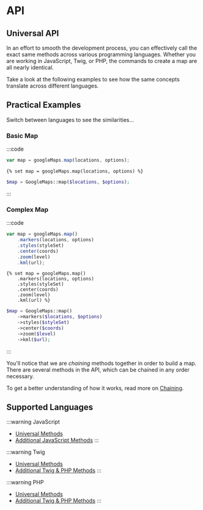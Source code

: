 # API

## Universal API

In an effort to smooth the development process, you can effectively call the exact same methods across various programming languages. Whether you are working in JavaScript, Twig, or PHP, the commands to create a map are all nearly identical.

Take a look at the following examples to see how the same concepts translate across different languages.

## Practical Examples

Switch between languages to see the similarities...

### Basic Map

:::code
```js
var map = googleMaps.map(locations, options);
```
```twig
{% set map = googleMaps.map(locations, options) %}
```
```php
$map = GoogleMaps::map($locations, $options);
```
:::

### Complex Map

:::code
```js
var map = googleMaps.map()
    .markers(locations, options)
    .styles(styleSet)
    .center(coords)
    .zoom(level)
    .kml(url);
```
```twig
{% set map = googleMaps.map()
    .markers(locations, options)
    .styles(styleSet)
    .center(coords)
    .zoom(level)
    .kml(url) %}
```
```php
$map = GoogleMaps::map()
    ->markers($locations, $options)
    ->styles($styleSet)
    ->center($coords)
    ->zoom($level)
    ->kml($url);
```
:::

You'll notice that we are _chaining_ methods together in order to build a map. There are several methods in the API, which can be chained in any order necessary.

To get a better understanding of how it works, read more on [Chaining](/dynamic-maps/chaining/).

## Supported Languages

:::warning JavaScript
 - [Universal Methods](/dynamic-maps/universal-methods/)
 - [Additional JavaScript Methods](/dynamic-maps/javascript-methods/)
:::

:::warning Twig
 - [Universal Methods](/dynamic-maps/universal-methods/)
 - [Additional Twig & PHP Methods](/dynamic-maps/twig-php-methods/)
:::

:::warning PHP
 - [Universal Methods](/dynamic-maps/universal-methods/)
 - [Additional Twig & PHP Methods](/dynamic-maps/twig-php-methods/)
:::
